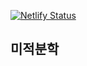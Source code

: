 
[![Netlify Status](https://api.netlify.com/api/v1/badges/639d8c3b-93f7-4b41-8d56-14843ba6747a/deploy-status)](https://app.netlify.com/sites/calculus-book/deploys)

## 미적분학 

